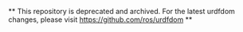 ** This repository is deprecated and archived.  For the latest urdfdom changes, please visit https://github.com/ros/urdfdom **
